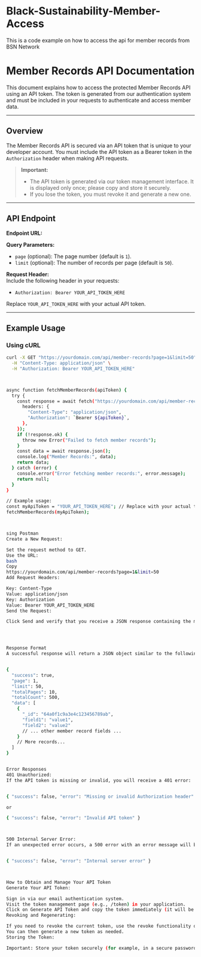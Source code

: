 # Black-Sustainability-Member-Access
This is a code example on how to access the api for member records from BSN Network


# Member Records API Documentation

This document explains how to access the protected Member Records API using an API token. The token is generated from our authentication system and must be included in your requests to authenticate and access member data.

---

## Overview

The Member Records API is secured via an API token that is unique to your developer account. You must include the API token as a Bearer token in the `Authorization` header when making API requests.

> **Important:**  
> - The API token is generated via our token management interface. It is displayed only once; please copy and store it securely.
> - If you lose the token, you must revoke it and generate a new one.

---

## API Endpoint

**Endpoint URL:**  



**Query Parameters:**

- `page` (optional): The page number (default is `1`).
- `limit` (optional): The number of records per page (default is `50`).

**Request Header:**  
Include the following header in your requests:

- `Authorization: Bearer YOUR_API_TOKEN_HERE`

Replace `YOUR_API_TOKEN_HERE` with your actual API token.

---

## Example Usage

### Using cURL

```bash
curl -X GET "https://yourdomain.com/api/member-records?page=1&limit=50" \
  -H "Content-Type: application/json" \
  -H "Authorization: Bearer YOUR_API_TOKEN_HERE"



async function fetchMemberRecords(apiToken) {
  try {
    const response = await fetch("https://yourdomain.com/api/member-records?page=1&limit=50", {
      headers: {
        "Content-Type": "application/json",
        "Authorization": `Bearer ${apiToken}`,
      },
    });
    if (!response.ok) {
      throw new Error("Failed to fetch member records");
    }
    const data = await response.json();
    console.log("Member Records:", data);
    return data;
  } catch (error) {
    console.error("Error fetching member records:", error.message);
    return null;
  }
}

// Example usage:
const myApiToken = "YOUR_API_TOKEN_HERE"; // Replace with your actual token
fetchMemberRecords(myApiToken);



sing Postman
Create a New Request:

Set the request method to GET.
Use the URL:
bash
Copy
https://yourdomain.com/api/member-records?page=1&limit=50
Add Request Headers:

Key: Content-Type
Value: application/json
Key: Authorization
Value: Bearer YOUR_API_TOKEN_HERE
Send the Request:

Click Send and verify that you receive a JSON response containing the member records and pagination metadata.




Response Format
A successful response will return a JSON object similar to the following:


{
  "success": true,
  "page": 1,
  "limit": 50,
  "totalPages": 10,
  "totalCount": 500,
  "data": [
    {
      "_id": "64a0f1c9a3e4c123456789ab",
      "field1": "value1",
      "field2": "value2"
      // ... other member record fields ...
    }
    // More records...
  ]
}


Error Responses
401 Unauthorized:
If the API token is missing or invalid, you will receive a 401 error:


{ "success": false, "error": "Missing or invalid Authorization header" }

or

{ "success": false, "error": "Invalid API token" }



500 Internal Server Error:
If an unexpected error occurs, a 500 error with an error message will be returned:


{ "success": false, "error": "Internal server error" }



How to Obtain and Manage Your API Token
Generate Your API Token:

Sign in via our email authentication system.
Visit the token management page (e.g., /token) in your application.
Click on Generate API Token and copy the token immediately (it will be displayed only once).
Revoking and Regenerating:

If you need to revoke the current token, use the revoke functionality on the token management page.
You can then generate a new token as needed.
Storing the Token:

Important: Store your token securely (for example, in a secure password manager). Once the token is hidden, you cannot retrieve it again from the system.
